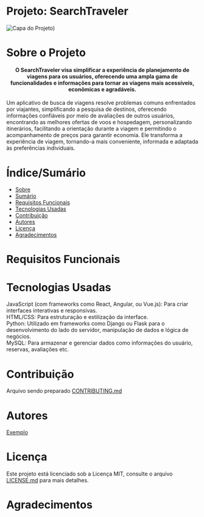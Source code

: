 # Projeto: SearchTraveler


![Capa do Projeto]([https://ik.imgkit.net/3vlqs5axxjf/PCWW/uploadedImages/Articles/News/2021/August/travel-search-optimism(1).jpeg?tr=w-800%2Ch-400%2Cfo-auto))

# Sobre o Projeto
<h4 align="center"> 
O SearchTraveler visa simplificar a experiência de planejamento de viagens para os usuários, oferecendo uma ampla gama de funcionalidades e informações para tornar as viagens mais acessíveis, econômicas e agradáveis.
</h4>

Um aplicativo de busca de viagens resolve problemas comuns enfrentados por viajantes, simplificando a pesquisa de destinos, oferecendo informações confiáveis por meio de avaliações de outros usuários, encontrando as melhores ofertas de voos e hospedagem, personalizando itinerários, facilitando a orientação durante a viagem e permitindo o acompanhamento de preços para garantir economia. Ele transforma a experiência de viagem, tornando-a mais conveniente, informada e adaptada às preferências individuais.
</h4>

# Índice/Sumário

* [Sobre](#sobre-o-projeto)
* [Sumário](#índice/sumário)
* [Requisitos Funcionais](#requisitos-funcionais)
* [Tecnologias Usadas](#tecnologias-usadas)
* [Contribuição](#contribuição)
* [Autores](#autores)
* [Licença](#licença)
* [Agradecimentos](#agradecimentos)


# Requisitos Funcionais 



# Tecnologias Usadas
JavaScript (com frameworks como React, Angular, ou Vue.js): Para criar interfaces interativas e responsivas.<br/>
HTML/CSS: Para estruturação e estilização da interface.<br/>
Python: Utilizado em frameworks como Django ou Flask para o desenvolvimento do lado do servidor, manipulação de dados e lógica de negócios.<br/>
MySQL: Para armazenar e gerenciar dados como informações do usuário, reservas, avaliações etc.


# Contribuição

Arquivo sendo preparado [CONTRIBUTING.md](CONTRIBUTING.md) 
# Autores

[Exemplo](https://github.com/testing-library/react-testing-library#contributors)

# Licença

Este projeto está licenciado sob a Licença MIT,  consulte o arquivo [LICENSE.md](LICENSE.md) para mais detalhes.

# Agradecimentos


